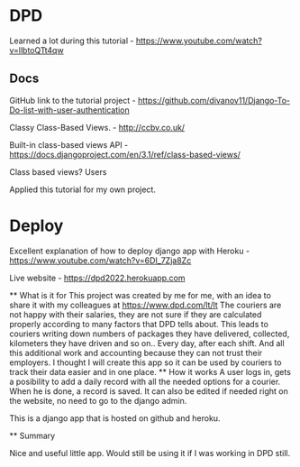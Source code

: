 # DPD

Learned a lot during this tutorial - https://www.youtube.com/watch?v=llbtoQTt4qw

## Docs

GitHub link to the tutorial project - https://github.com/divanov11/Django-To-Do-list-with-user-authentication

Classy Class-Based Views. - http://ccbv.co.uk/

Built-in class-based views API - https://docs.djangoproject.com/en/3.1/ref/class-based-views/

Class based views?
Users


Applied this tutorial for my own project.

# Deploy

Excellent explanation of how to deploy django app with Heroku - https://www.youtube.com/watch?v=6DI_7Zja8Zc

Live website - https://dpd2022.herokuapp.com

** What is it for
This project was created by me for me, with an idea to share it with
my colleagues at https://www.dpd.com/lt/lt The couriers are not happy with
their salaries, they are not sure if they are calculated properly
according to many factors that DPD tells about. This leads to couriers
writing down numbers of packages they have delivered, collected,
kilometers they have driven and so on.. Every day, after each shift.
And all this additional work and accounting because they can not trust
their employers. I thought I will create this app so it can be used by
couriers to track their data easier and in one place.
** How it works
A user logs in, gets a posibility to add a daily record with all the
needed options for a courier. When he is done, a record is saved. It
can also be edited if needed right on the website, no need to go to
the django admin.

This is a django app that is hosted on github and heroku.


** Summary

Nice and useful little app. Would still be using it if I was working
in DPD still.
